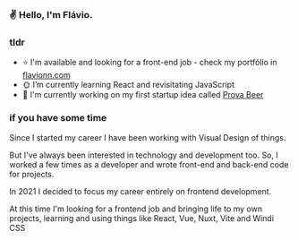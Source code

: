 ### :v: Hello, I'm Flávio.

### tldr

- :star: I'm available and looking for a front-end job - check my portfólio in [flavionn.com](https://www.flavionn.com)
- :sun_with_face: I’m currently learning React and revisitating JavaScript
- :seedling: I'm currently working on my first startup idea called [Prova Beer](https://www.flavionn.com/prova)

### if you have some time

Since I started my career I have been working with Visual Design of things.

But I've always been interested in technology and development too. So, I worked a few times as a developer and wrote front-end and back-end code for projects.

In 2021 I decided to focus my career entirely on frontend development.

At this time I'm looking for a frontend job and bringing life to my own projects, learning and using things like React, Vue, Nuxt, Vite and Windi CSS



